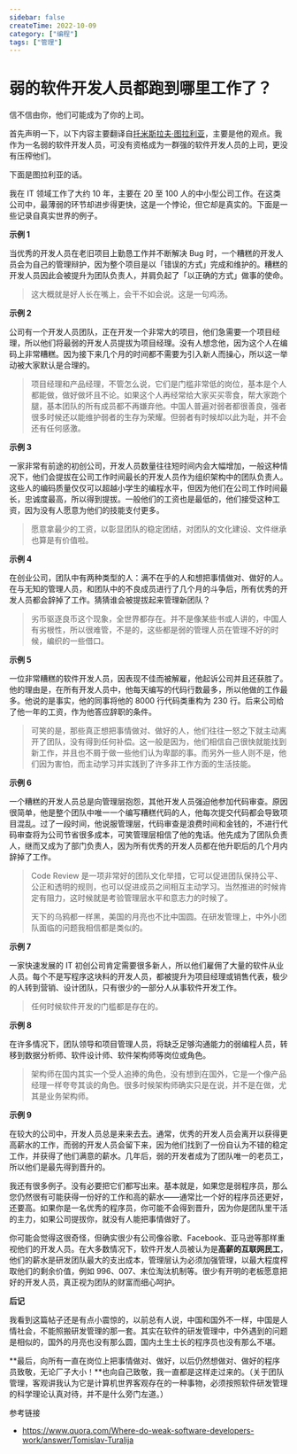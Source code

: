 ```yaml
---
sidebar: false
createTime: 2022-10-09
category: ["编程"] 
tags: ["管理"]
---
```


# 弱的软件开发人员都跑到哪里工作了？

信不信由你，他们可能成为了你的上司。

首先声明一下，以下内容主要翻译自[托米斯拉夫·图拉利亚](https://www.quora.com/profile/Tomislav-Turalija)，主要是他的观点。我作为一名弱的软件开发人员，可没有资格成为一群强的软件开发人员的上司，更没有压榨他们。

下面是图拉利亚的话。

我在 IT 领域工作了大约 10 年，主要在 20 至 100 人的中小型公司工作。在这类公司中，最薄弱的环节却进步得更快，这是一个悖论，但它却是真实的。下面是一些记录自真实世界的例子。

**示例 1**

当优秀的开发人员在老旧项目上勤恳工作并不断解决 Bug 时，一个糟糕的开发人员会为自己的管理辩护，因为整个项目是以「错误的方式」完成和维护的。糟糕的开发人员因此会被提升为团队负责人，并肩负起了「以正确的方式」做事的使命。

> 这大概就是好人长在嘴上，会干不如会说。这是一句鸡汤。

**示例 2**

公司有一个开发人员团队，正在开发一个非常大的项目，他们急需要一个项目经理，所以他们将最弱的开发人员提拔为项目经理。没有人想念他，因为这个人在编码上非常糟糕。因为接下来几个月的时间都不需要为引入新人而操心，所以这一举动被大家默认是合理的。

> 项目经理和产品经理，不管怎么说，它们是门槛非常低的岗位，基本是个人都能做，做好做坏且不论。如果这个人再经常给大家买买零食，帮大家跑个腿，基本团队的所有成员都不再嫌弃他。中国人普遍对弱者都很善良，强者很多时候还以能维护弱者的生存为荣耀。但弱者有时候却以此为耻，并不会还有任何感激。

**示例 3**

一家非常有前途的初创公司，开发人员数量往往短时间内会大幅增加，一般这种情况下，他们会提拔在公司工作时间最长的开发人员作为组织架构中的团队负责人。这些人的编码质量仅仅可以超越小学生的编程水平，但因为他们在公司工作时间最长，忠诚度最高，所以得到提拔。一般他们的工资也是最低的，他们接受这种工资，因为没有人愿意为他们的技能支付更多。

> 愿意拿最少的工资，以彰显团队的稳定团结，对团队的文化建设、文件继承也算是有价值啦。

**示例 4**

在创业公司，团队中有两种类型的人：满不在乎的人和想把事情做对、做好的人。在与无知的管理人员，和团队中的不良成员进行了几个月的斗争后，所有优秀的开发人员都会辞掉了工作。猜猜谁会被提拔起来管理新团队？

> 劣币驱逐良币这个现象，全世界都存在。并不是像某些书或人讲的，中国人有劣根性，所以很难管，不是的，这些都是弱的管理人员在管理不好的时候，编织的一些借口。

**示例 5**

一位非常糟糕的软件开发人员，因表现不佳而被解雇，他起诉公司并且还获胜了。他的理由是，在所有开发人员中，他每天编写的代码行数最多，所以他做的工作最多。他说的是事实，他的同事将他的 8000 行代码类重构为 230 行。后来公司给了他一年的工资，作为他答应辞职的条件。

> 可笑的是，那些真正想把事情做对、做好的人，他们往往一怒之下就主动离开了团队，没有得到任何补偿。这一般是因为，他们相信自己很快就能找到新工作，并且也不屑于做一些他们认为卑鄙的事。而另外一些人则不是，他们因为害怕，而主动学习并实践到了许多非工作方面的生活技能。

**示例 6**

一个糟糕的开发人员总是向管理层抱怨，其他开发人员强迫他参加代码审查。原因很简单，他是整个团队中唯一一个编写糟糕代码的人，他每次提交代码都会导致项目混乱。过了一段时间，他说服管理层，代码审查是浪费时间和金钱的，不进行代码审查将为公司节省很多成本，可笑管理层相信了他的鬼话。他先成为了团队负责人，继而又成为了部门负责人，因为所有优秀的开发人员都在他升职后的几个月内辞掉了工作。

> Code Review 是一项非常好的团队文化举措，它可以促进团队保持公平、公正和透明的规则，也可以促进成员之间相互主动学习。当然推进的时候肯定有阻力，这时候就是考验管理层水平和意志力的时候了。
>
> 天下的乌鸦都一样黑，美国的月亮也不比中国圆。在研发管理上，中外小团队面临的问题我相信都是类似的。

**示例 7**

一家快速发展的 IT 初创公司肯定需要很多新人，所以他们雇佣了大量的软件从业人员。每个不是写程序这块料的开发人员，都被提升为项目经理或销售代表，极少的人转到营销、设计团队，只有很少的一部分人从事软件开发工作。

> 任何时候软件开发的门槛都是存在的。

**示例 8**

在许多情况下，团队领导和项目管理人员，将缺乏足够沟通能力的弱编程人员，转移到数据分析师、软件设计师、软件架构师等岗位或角色。

> 架构师在国内其实一个受人追捧的角色，没有想到在国外，它是一个像产品经理一样夸夸其谈的角色。很多时候架构师确实只是在说，并不是在做，尤其是业务架构师。

**示例 9**

在较大的公司中，开发人员总是来来去去。通常，优秀的开发人员会离开以获得更高薪水的工作，而弱的开发人员会留下来，因为他们找到了一份自认为不错的稳定工作，并获得了他们满意的薪水。几年后，弱的开发者成为了团队唯一的老员工，所以他们是最先得到晋升的。

我还有很多例子。没有必要把它们都写出来。基本就是，如果您是弱程序员，那么您仍然很有可能获得一份好的工作和高的薪水——通常比一个好的程序员还更好，还要高。如果你是一名优秀的程序员，你可能不会得到晋升，因为你是团队里干活的主力，如果公司提拔你，就没有人能把事情做好了。

你可能会觉得这很奇怪，但确实很少有公司像谷歌、Facebook、亚马逊等那样重视他们的开发人员。在大多数情况下，软件开发人员被认为是**高薪的互联网民工**，他们的薪水是研发团队最大的支出成本，管理层认为必须加强管理，以最大程度榨取他们的剩余价值，例如 996、007、末位淘汰机制等。很少有开明的老板愿意把好的开发人员，真正视为团队的财富而细心呵护。

**后记**

我看到这篇帖子还是有点小震惊的，以前总有人说，中国和国外不一样，中国是人情社会，不能照搬研发管理的那一套。其实在软件的研发管理中，中外遇到的问题是相似的，国外的月亮也没有那么圆，国内土生土长的程序员也没有那么不堪。

**最后，向所有一直在岗位上把事情做对、做好，以后仍然想做对、做好的程序员致敬，无论厂子大小！**也向自己致敬，我一直都是这样走过来的。（关于团队管理，客观讲我认为它是计算机世界客观存在的一种事物，必须按照软件研发管理的科学理论认真对待，并不是什么旁门左道。）

参考链接

- https://www.quora.com/Where-do-weak-software-developers-work/answer/Tomislav-Turalija
